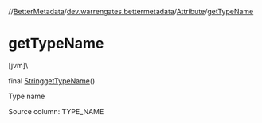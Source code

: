 //[BetterMetadata](../../../index.md)/[dev.warrengates.bettermetadata](../index.md)/[Attribute](index.md)/[getTypeName](get-type-name.md)

# getTypeName

[jvm]\

final [String](https://docs.oracle.com/javase/8/docs/api/java/lang/String.html)[getTypeName](get-type-name.md)()

Type name

Source column: TYPE_NAME
